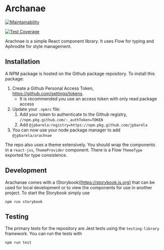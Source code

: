 # Archanae

[![Maintainability](https://api.codeclimate.com/v1/badges/677152ea6e0519355229/maintainability)](https://codeclimate.com/github/jpbarela/arachnae/maintainability)

[![Test Coverage](https://api.codeclimate.com/v1/badges/677152ea6e0519355229/test_coverage)](https://codeclimate.com/github/jpbarela/arachnae/test_coverage)

Arachnae is a simple React component library. It uses Flow for typing and Aphrodite for style
management.

## Installation

A NPM package is hosted on the Github package repository. To install this package:

1. Create a Github Personal Access Token, https://github.com/settings/tokens.
   - It is recommended you use an access token with only read package access
1. Update your `.npmrc` file:
   1. Add your token to authenticate to the Github registry,
      `//npm.pkg.github.com/:_authToken=TOKEN`
   2. Add `@jpbarela:registry=https://npm.pkg.github.com/jpbarela`
1. You can now use your node package manager to add `@jpbarela/arachnae`

The repo also uses a theme extensively. You should wrap the components in a `react-jss`,
`ThemeProvider` component. There is a Flow `ThemeType` exported for type consistence.

## Development

Arachanae comes with a (Storybook)[https://storybook.js.org] that can be used for local development or to view the components for use in another
project. To start the Storybook simply use

```
npm run storybook
```

## Testing

The primary tests for the repository are Jest tests using the `testing-library` framework. You can
run the tests with

```
npm run test
```
